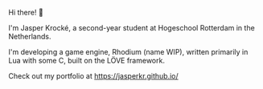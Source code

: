 Hi there! 👋

I'm Jasper Krocké, a second-year student at Hogeschool Rotterdam in the Netherlands.

I'm developing a game engine, Rhodium (name WIP), written primarily in Lua with some C, built on the LÖVE framework.

Check out my portfolio at https://jasperkr.github.io/
